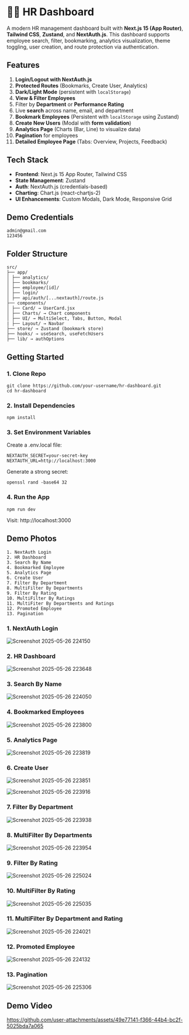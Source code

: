 
# 🧑‍💼 HR Dashboard

A modern HR management dashboard built with **Next.js 15 (App Router)**, **Tailwind CSS**, **Zustand**, and **NextAuth.js**. This dashboard supports employee search, filter, bookmarking, analytics visualization, theme toggling, user creation, and route protection via authentication.



##  Features

1. **Login/Logout with NextAuth.js**
2. **Protected Routes** (Bookmarks, Create User, Analytics)
3. **Dark/Light Mode** (persistent with `localStorage`)
4. **View & Filter Employees**
5. Filter by **Department** or **Performance Rating**
6. Live **search** across name, email, and department
7. **Bookmark Employees** (Persistent with `localStorage` using Zustand)
8. **Create New Users** (Modal with **form validation**)
9. **Analytics Page** (Charts (Bar, Line) to visualize data)
10. **Pagination** for employees
9. **Detailed Employee Page** (Tabs: Overview, Projects, Feedback)



##  Tech Stack

- **Frontend**: Next.js 15 App Router, Tailwind CSS
- **State Management**: Zustand
- **Auth**: NextAuth.js (credentials-based)
- **Charting**: Chart.js (react-chartjs-2)
- **UI Enhancements**: Custom Modals, Dark Mode, Responsive Grid



##  Demo Credentials

```
admin@gmail.com
123456
```

## Folder Structure

```
src/
├── app/
│ ├── analytics/
│ ├── bookmarks/
│ ├── employee/[id]/
│ ├── login/
│ ├── api/auth/[...nextauth]/route.js
├── components/
│ ├── Card/ → UserCard.jsx
│ ├── Charts/ → Chart components
│ ├── UI/ → MultiSelect, Tabs, Button, Modal
| ├── Layout/ → Navbar
├── store/ → Zustand (bookmark store)
├── hooks/ → useSearch, useFetchUsers
├── lib/ → authOptions
```

## Getting Started

### 1. Clone Repo

```
git clone https://github.com/your-username/hr-dashboard.git
cd hr-dashboard
```
### 2. Install Dependencies

```
npm install
```
### 3. Set Environment Variables

Create a .env.local file:
```
NEXTAUTH_SECRET=your-secret-key
NEXTAUTH_URL=http://localhost:3000
```

Generate a strong secret:

```
openssl rand -base64 32
```

### 4. Run the App

```
npm run dev
```

Visit: http://localhost:3000


## Demo Photos

```
1. NextAuth Login
2. HR Dashboard
3. Search By Name
4. Bookmarked Employee
5. Analytics Page
6. Create User
7. Filter By Department
8. MultiFilter By Departments
9. Filter By Rating
10. MultiFilter By Ratings
11. MultiFiter By Departments and Ratings
12. Promoted Employee
13. Pagination
```

### 1. NextAuth Login

![Screenshot 2025-05-26 224150](https://github.com/user-attachments/assets/9c8ea037-5aad-4cef-bc89-6818b7593d37)

### 2. HR Dashboard

![Screenshot 2025-05-26 223648](https://github.com/user-attachments/assets/f81b6ca1-0525-40d6-b7af-ef8a771c1cc1)

### 3. Search By Name

![Screenshot 2025-05-26 224050](https://github.com/user-attachments/assets/fe8161d8-5f63-4e18-a353-ba8a7a35dbf7)

### 4. Bookmarked Employees 

![Screenshot 2025-05-26 223800](https://github.com/user-attachments/assets/e67c5419-e972-47be-ba72-31b2fb6d21cf)

### 5. Analytics Page 

![Screenshot 2025-05-26 223819](https://github.com/user-attachments/assets/e8b10382-f50b-4018-81b6-76015f374a4b)

### 6. Create User 

![Screenshot 2025-05-26 223851](https://github.com/user-attachments/assets/f8470a09-0788-4660-a053-53f21141585e)

![Screenshot 2025-05-26 223916](https://github.com/user-attachments/assets/7570e8fe-d87c-4be3-a554-a0721a4b4cc3)

### 7. Filter By Department

![Screenshot 2025-05-26 223938](https://github.com/user-attachments/assets/f72756ec-a2cf-4a9f-a710-758fc4fb6d4d)

### 8. MultiFilter By Departments

![Screenshot 2025-05-26 223954](https://github.com/user-attachments/assets/5a5af4ad-abcb-4d50-bbe8-9980cb7df794)

### 9. Filter By Rating

![Screenshot 2025-05-26 225024](https://github.com/user-attachments/assets/262a8bf0-30d5-47e0-9378-759805823a7a)

### 10. MultiFilter By Rating

![Screenshot 2025-05-26 225035](https://github.com/user-attachments/assets/843d8a19-8ee3-4e02-a37e-8cb756d24c75)

### 11. MultiFilter By Department and Rating 

![Screenshot 2025-05-26 224021](https://github.com/user-attachments/assets/5bb73cbc-86d2-4003-bdb6-4159e19c7d8a)

### 12. Promoted Employee

![Screenshot 2025-05-26 224132](https://github.com/user-attachments/assets/56175c58-c9ef-409a-83b4-ebe978647778)

### 13. Pagination

![Screenshot 2025-05-26 225306](https://github.com/user-attachments/assets/3c81fbac-779a-46ce-9911-e8a1aaa1be67)


## Demo Video 

https://github.com/user-attachments/assets/49e77141-f366-44b4-bc2f-5025bda7a065
